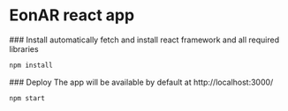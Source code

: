 # EonAR react app


### Install
automatically fetch and install react framework and all required libraries
```bash
npm install
```

### Deploy
The app will be available by default at http://localhost:3000/

```bash
npm start
```
